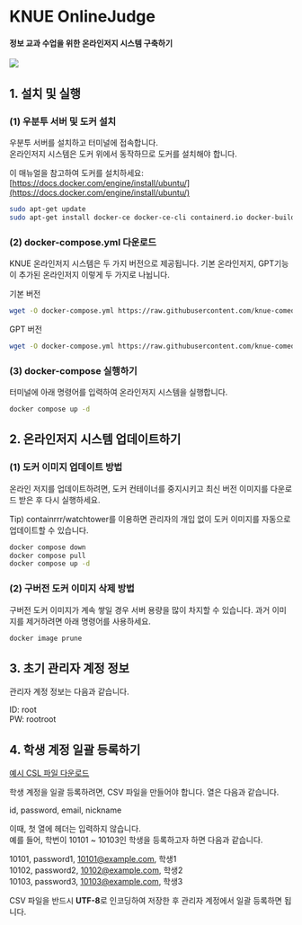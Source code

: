 # KNUE OnlineJudge

#### 정보 교과 수업을 위한 온라인저지 시스템 구축하기

![](https://github.com/knue-comedu/OnlineJudgeDeploy/blob/3d9def7d2a07d1a15b6e658ba0e7da8f3d9c1472/KNUE-OJ_preview_202402.gif)

## 1. 설치 및 실행

### (1) 우분투 서버 및 도커 설치

우분투 서버를 설치하고 터미널에 접속합니다.  
온라인저지 시스템은 도커 위에서 동작하므로 도커를 설치해야 합니다.

이 매뉴얼을 참고하여 도커를 설치하세요: [https://docs.docker.com/engine/install/ubuntu/](https://docs.docker.com/engine/install/ubuntu/)   

```bash
sudo apt-get update
sudo apt-get install docker-ce docker-ce-cli containerd.io docker-buildx-plugin docker-compose-plugin
```

### (2) docker-compose.yml 다운로드

KNUE 온라인저지 시스템은 두 가지 버전으로 제공됩니다. 기본 온라인저지, GPT기능이 추가된 온라인저지 이렇게 두 가지로 나뉩니다. 


기본 버전

```bash
wget -O docker-compose.yml https://raw.githubusercontent.com/knue-comedu/OnlineJudgeDeploy/user/docker-compose.yml
```

GPT 버전
```bash
wget -O docker-compose.yml https://raw.githubusercontent.com/knue-comedu/OnlineJudgeDeploy/user/docker-compose-chatgpt.yml
```

### (3) docker-compose 실행하기

터미널에 아래 명령어를 입력하여 온라인저지 시스템을 실행합니다.

```bash
docker compose up -d
```


## 2. 온라인저지 시스템 업데이트하기

### (1) 도커 이미지 업데이트 방법

온라인 저지를 업데이트하려면, 도커 컨테이너를 중지시키고 최신 버전 이미지를 다운로드 받은 후 다시 실행하세요.  

Tip) containrrr/watchtower를 이용하면 관리자의 개입 없이 도커 이미지를 자동으로 업데이트할 수 있습니다.

```bash
docker compose down
docker compose pull
docker compose up -d
```

### (2) 구버전 도커 이미지 삭제 방법
구버전 도커 이미지가 계속 쌓일 경우 서버 용량을 많이 차지할 수 있습니다. 과거 이미지를 제거하려면 아래 명령어를 사용하세요.

```bash
docker image prune
```

## 3. 초기 관리자 계정 정보

관리자 계정 정보는 다음과 같습니다. 

ID: root  
PW: rootroot

## 4. 학생 계정 일괄 등록하기

[예시 CSL 파일 다운로드](https://raw.githubusercontent.com/knue-comedu/OnlineJudgeDeploy/user/example_accounts.csv)  

학생 계정을 일괄 등록하려면, CSV 파일을 만들어야 합니다. 열은 다음과 같습니다.   

id, password, email, nickname

이때, 첫 열에 헤더는 입력하지 않습니다.  
예를 들어, 학번이 10101 ~ 10103인 학생을 등록하고자 하면 다음과 같습니다.

10101, password1, 10101@example.com, 학생1   
10102, password2, 10102@example.com, 학생2   
10103, password3, 10103@example.com, 학생3

CSV 파일을 반드시 **UTF-8**로 인코딩하여 저장한 후 관리자 계정에서 일괄 등록하면 됩니다.

